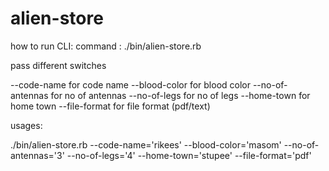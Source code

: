 alien-store
===========

how to run CLI:
 command : ./bin/alien-store.rb

 pass different switches

 --code-name for code name
 --blood-color for blood color
 --no-of-antennas for no of antennas
 --no-of-legs for no of legs
 --home-town for home town
 --file-format for file format (pdf/text)


usages:

./bin/alien-store.rb --code-name='rikees' --blood-color='masom' --no-of-antennas='3' --no-of-legs='4' --home-town='stupee' --file-format='pdf'
